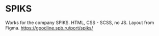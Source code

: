 # SPIKS
Works for the company SPIKS.
HTML, CSS - SCSS, no JS.
Layout from Figma.
https://goodline.spb.ru/port/spiks/
